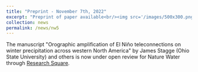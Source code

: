```yaml
---
title: "Preprint - November 7th, 2022"
excerpt: "Preprint of paper available<br/><img src='/images/500x300.png'>"
collection: news
permalink: /news/nw5
---
```

The manuscript "Orographic amplification of El Niño teleconnections on winter precipitation across western North America" by James Stagge (Ohio State University) and others is now under open review for Nature Water through [Research Square](https://www.researchsquare.com/article/rs-2222190/v1).

